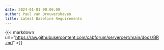 ```yaml
---
date: 2024-01-01 00:00:00
author: Paul van Brouwershaven
title: Latest Baseline Requirements
---
```


{{< markdown url="https://raw.githubusercontent.com/cabforum/servercert/main/docs/BR.md" >}}
